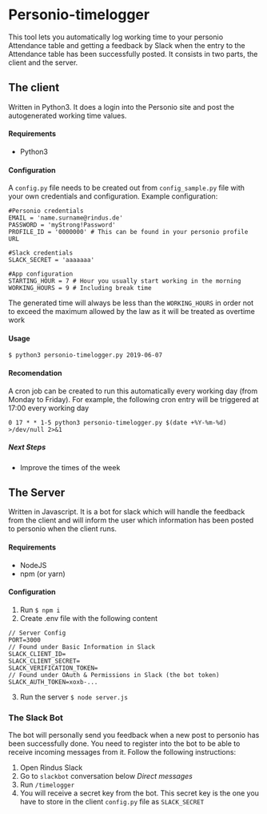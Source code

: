 # Personio-timelogger

This tool lets you automatically log working time to your personio Attendance table and getting a feedback by Slack when the entry to the Attendance table has been successfully posted.
It consists in two parts, the client and the server.
## The client
Written in Python3. It does a login into the Personio site and post the autogenerated working time values.
#### Requirements
- Python3
#### Configuration
A `config.py` file needs to be created out from `config_sample.py` file with your own credentials and configuration.
Example configuration:
```
#Personio credentials
EMAIL = 'name.surname@rindus.de'
PASSWORD = 'myStrong!Password'
PROFILE_ID = '0000000' # This can be found in your personio profile URL

#Slack credentials
SLACK_SECRET = 'aaaaaaa'

#App configuration
STARTING_HOUR = 7 # Hour you usually start working in the morning
WORKING_HOURS = 9 # Including break time
```

The generated time will always be less than the `WORKING_HOURS` in order not to exceed the maximum allowed by the law as it will be treated as overtime work

#### Usage
    $ python3 personio-timelogger.py 2019-06-07
#### Recomendation
A cron job can be created to run this automatically every working day (from Monday to Friday).
For example, the following cron entry will be triggered at 17:00 every working day

    0 17 * * 1-5 python3 personio-timelogger.py $(date +%Y-%m-%d) >/dev/null 2>&1

##### Next Steps
- Improve the times of the week 

## The Server
Written in Javascript. It is a bot for slack which will handle the feedback from the client and will inform the user which information has been posted to personio when the client runs.

#### Requirements
- NodeJS
- npm (or yarn)
#### Configuration
1. Run
`$ npm i`
2. Create .env file with the following content

```
// Server Config
PORT=3000
// Found under Basic Information in Slack
SLACK_CLIENT_ID=
SLACK_CLIENT_SECRET=
SLACK_VERIFICATION_TOKEN=
// Found under OAuth & Permissions in Slack (the bot token)
SLACK_AUTH_TOKEN=xoxb-...
```
3. Run the server
`$ node server.js`

### The Slack Bot
The bot will personally send you feedback when a new post to personio has been successfully done.
You need to register into the bot to be able to receive incoming messages from it.
Follow the following instructions:
1. Open Rindus Slack
2. Go to `slackbot` conversation below _Direct messages_
3. Run
`/timelogger`
4. You will receive a secret key from the bot. This secret key is the one you have to store in the client `config.py` file as `SLACK_SECRET`